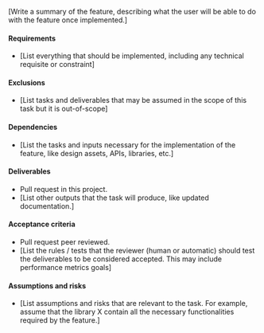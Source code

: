 [Write a summary of the feature, describing what the user will be able to do with the feature once implemented.]

#### Requirements

- [List everything that should be implemented, including any technical requisite or constraint]

#### Exclusions

- [List tasks and deliverables that may be assumed in the scope of this task but it is out-of-scope]

#### Dependencies

- [List the tasks and inputs necessary for the implementation of the feature, like design assets, APIs, libraries, etc.]

#### Deliverables

- Pull request in this project.
- [List other outputs that the task will produce, like updated documentation.]

#### Acceptance criteria

- Pull request peer reviewed.
- [List the rules / tests that the reviewer (human or automatic) should test the deliverables to be considered accepted. This may include performance metrics goals]

#### Assumptions and risks

- [List assumptions and risks that are relevant to the task. For example, assume that the library X contain all the necessary functionalities required by the feature.]
